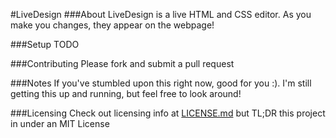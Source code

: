 #LiveDesign
###About
LiveDesign is a live HTML and CSS editor. As you make you changes, they appear on the webpage!

###Setup
TODO

###Contributing
Please fork and submit a pull request


###Notes
If you've stumbled upon this right now, good for you :). I'm still getting this up and running, but feel free to look around!

###Licensing
 Check out licensing info at [LICENSE.md](https://github.com/MasterDurron/LiveDesign/blob/master/LICENSE.md) but TL;DR this project in under an MIT License
